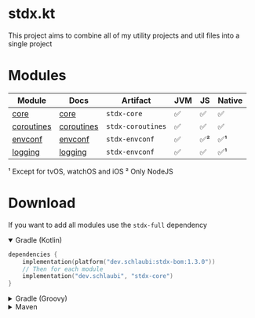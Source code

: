 # stdx.kt

This project aims to combine all of my utility projects and util files into a single project

# Modules

| Module                   | Docs                                                 | Artifact          | JVM | JS  | Native |
|--------------------------|------------------------------------------------------|-------------------|-----|-----|--------|
| [core](core)             | [core](https://stdx.schlau.bi/stdx-core)             | `stdx-core`       | ✅   | ✅   | ✅      |
| [coroutines](coroutines) | [coroutines](https://stdx.schlau.bi/stdx-coroutines) | `stdx-coroutines` | ✅   | ✅   | ✅      |
| [envconf](envconf)       | [envconf](https://stdx.schlau.bi/stdx-envconf)       | `stdx-envconf`    | ✅   | ✅²  | ✅¹     |
| [logging](logging)       | [logging](https://stdx.schlau.bi/stdx-logging)       | `stdx-envconf`    | ✅   | ✅   | ✅¹     |

¹ Except for tvOS, watchOS and iOS
² Only NodeJS

# Download

If you want to add all modules use the `stdx-full` dependency

<details open>
<summary>Gradle (Kotlin)</summary>

```kotlin
dependencies {
    implementation(platform("dev.schlaubi:stdx-bom:1.3.0"))
    // Then for each module
    implementation("dev.schlaubi", "stdx-core")
}
```

</details>

<details>
<summary>Gradle (Groovy)</summary>

```groovy
dependencies {
    implementation platform("dev.schlaubi:stdx-bom:1.3.0")
    // Then for each module
    implementation 'dev.schlaubi:stdx-core'
}
```

</details>

<details>
<summary>Maven</summary>

```xml

<project>
    <dependencies>
        <dependency>
            <groupId>dev.schlaubi</groupId>
            <!--core or any other module -->
            <artifactId>stdx-core-jvm</artifactId>
            <version>1.3.0</version>
        </dependency>
    </dependencies>
</project>
```

</details>

